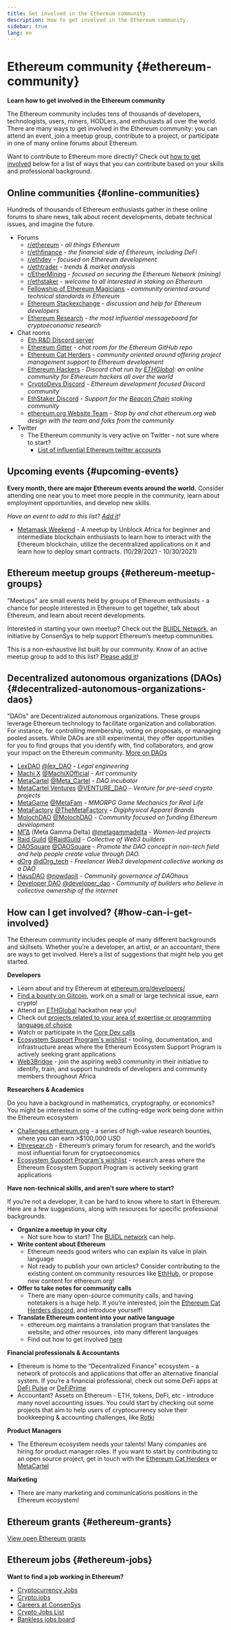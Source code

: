```yaml
---
title: Get involved in the Ethereum community
description: How to get involved in the Ethereum community.
sidebar: true
lang: en
---
```


# Ethereum community {#ethereum-community}

**Learn how to get involved in the Ethereum community**

The Ethereum community includes tens of thousands of developers, technologists, users, miners, HODLers, and enthusiasts all over the world. There are many ways to get involved in the Ethereum community: you can attend an event, join a meetup group, contribute to a project, or participate in one of many online forums about Ethereum.

Want to contribute to Ethereum more directly? Check out [how to get involved](#how-can-i-get-involved) below for a list of ways that you can contribute based on your skills and professional background.

## Online communities {#online-communities}

Hundreds of thousands of Ethereum enthusiasts gather in these online forums to share news, talk about recent developments, debate technical issues, and imagine the future.

- Forums
  - [r/ethereum](https://www.reddit.com/r/ethereum/) - _all things Ethereum_
  - [r/ethfinance](https://www.reddit.com/r/ethfinance/) - _the financial side of Ethereum, including DeFi_
  - [r/ethdev](https://www.reddit.com/r/ethdev/) - _focused on Ethereum development_
  - [r/ethtrader](https://www.reddit.com/r/ethtrader/) - _trends & market analysis_
  - [r/EtherMining](https://www.reddit.com/r/EtherMining/) - _focused on securing the Ethereum Network (mining)_
  - [r/ethstaker](https://www.reddit.com/r/ethstaker/) - _welcome to all interested in staking on Ethereum_
  - [Fellowship of Ethereum Magicians](https://ethereum-magicians.org) - _community oriented around technical standards in Ethereum_
  - [Ethereum Stackexchange](https://ethereum.stackexchange.com) - _discussion and help for Ethereum developers_
  - [Ethereum Research](https://ethresear.ch) - _the most influential messageboard for cryptoeconomic research_
- Chat rooms
  - [Eth R&D Discord server](https://discord.gg/qGpsxSA)
  - [Ethereum Gitter](https://gitter.im/ethereum/home) - _chat room for the Ethereum GitHub repo_
  - [Ethereum Cat Herders](https://discord.gg/tzYmDmF) - _community oriented around offering project management support to Ethereum development_
  - [Ethereum Hackers](https://ethglobal.co/discord) - _Discord chat run by [ETHGlobal](https://www.ethglobal.co/): an online community for Ethereum hackers all over the world_
  - [CryptoDevs Discord](https://discord.gg/5W5tVb3) - _Ethereum development focused Discord community_
  - [EthStaker Discord](https://discord.gg/NvCxbCu) - _Support for the [Beacon Chain](/eth2/beacon-chain/) staking community_
  - [ethereum.org Website Team](https://discord.gg/CetY6Y4) - _Stop by and chat ethereum.org web design with the team and folks from the community_
- Twitter
  - The Ethereum community is very active on Twitter - not sure where to start?
    - [List of influential Ethereum twitter accounts](https://hive.one/ethereum/)

## Upcoming events {#upcoming-events}

**Every month, there are major Ethereum events around the world.** Consider attending one near you to meet more people in the community, learn about employment opportunities, and develop new skills.

<UpcomingEventsList/>

_Have an event to add to this list? [Add it](https://github.com/ethereum/ethereum-org-website#how-can-i-contribute)!_
- <a href="https://unblock.africa/">Metamask Weekend</a> - A meetup by Unblock Africa for beginner and intermediate blockchain enthusiasts to learn how to interact with the Ethereum blockchain, utilize the decentralized applications on it and learn how to deploy smart contracts. (10/29/2021 - 10/30/2021)

## Ethereum meetup groups {#ethereum-meetup-groups}

"Meetups" are small events held by groups of Ethereum enthusiasts - a chance for people interested in Ethereum to get together, talk about Ethereum, and learn about recent developments.

<MeetupList/>

Interested in starting your own meetup? Check out the [BUIDL Network](https://consensys.net/developers/buidlnetwork/), an initiative by ConsenSys to help support Ethereum’s meetup communities.

This is a non-exhaustive list built by our community. Know of an active meetup group to add to this list? [Please add it](https://github.com/ethereum/ethereum-org-website#content-contributions)!

## Decentralized autonomous organizations (DAOs) {#decentralized-autonomous-organizations-daos}

"DAOs" are Decentralized autonomous organizations. These groups leverage Ethereum technology to facilitate organization and collaboration. For instance, for controlling membership, voting on proposals, or managing pooled assets. While DAOs are still experimental, they offer opportunities for you to find groups that you identify with, find collaborators, and grow your impact on the Ethereum community. [More on DAOs](/dao/)

- [LexDAO](https://lexdao.coop) [@lex_DAO](https://twitter.com/lex_DAO) - _Legal engineering_
- [Machi X](https://machix.com) [@MachiXOfficial](https://twitter.com/MachiXOfficial) - _Art community_
- [MetaCartel](https://metacartel.org) [@Meta_Cartel](https://twitter.com/Meta_Cartel) - _DAO incubator_
- [MetaCartel Ventures](https://metacartel.xyz) [@VENTURE_DAO](https://twitter.com/VENTURE_DAO) - _Venture for pre-seed crypto projects_
- [MetaGame](https://metagame.wtf) [@MetaFam](https://twitter.com/MetaFam) - _MMORPG Game Mechanics for Real Life_
- [MetaFactory](https://metafactory.ai) [@TheMetaFactory](https://twitter.com/TheMetaFactory) - _Digiphysical Apparel Brands_
- [MolochDAO](https://molochdao.com) [@MolochDAO](https://twitter.com/MolochDAO) - _Community focused on funding Ethereum development_
- [ΜΓΔ](https://metagammadelta.com/) (Meta Gamma Delta) [@metagammadelta](https://twitter.com/metagammadelta) - _Women-led projects_
- [Raid Guild](https://raidguild.org) [@RaidGuild](https://twitter.com/RaidGuild) - _Collective of Web3 builders_
- [DAOSquare](https://www.daosquare.io) [@DAOSquare](https://twitter.com/DAOSquare) - _Promote the DAO concept in non-tech field and help people create value through DAO._
- [dOrg](https://dOrg.tech) [@dOrg_tech](https://twitter.com/dOrg_tech) - _Freelancer Web3 development collective working as a DAO_
- [HausDAO](https://daohaus.club) [@nowdaoit](https://twitter.com/nowdaoit) - _Community governance of DAOhaus_
- [Developer DAO](https://www.developerdao.com/) [@developer_dao](https://twitter.com/developer_dao) - _Community of builders who believe in collective ownership of the internet_

## How can I get involved? {#how-can-i-get-involved}

The Ethereum community includes people of many different backgrounds and skillsets. Whether you’re a developer, an artist, or an accountant, there are ways to get involved. Here’s a list of suggestions that might help you get started.

**Developers**

- Learn about and try Ethereum at [ethereum.org/developers/](/developers/)
- [Find a bounty on Gitcoin](https://gitcoin.co/), work on a small or large technical issue, earn crypto!
- Attend an [ETHGlobal](http://ethglobal.co/) hackathon near you!
- Check out [projects related to your area of expertise or programming language of choice](/developers/docs/programming-languages/)
- Watch or participate in the [Core Dev calls](https://www.youtube.com/playlist?list=PLaM7G4Llrb7zfMXCZVEXEABT8OSnd4-7w)
- [Ecosystem Support Program's wishlist](https://esp.ethereum.foundation/wishlist/) - tooling, documentation, and infrastructure areas where the Ethereum Ecosystem Support Program is actively seeking grant applications
- [Web3Bridge](https://www.web3bridge.com/) - join the aspiring web3 community in their initiative to identify, train, and support hundreds of developers and community members throughout Africa

**Researchers & Academics**

Do you have a background in mathematics, cryptography, or economics? You might be interested in some of the cutting-edge work being done within the Ethereum ecosystem

- [Challenges.ethereum.org](https://challenges.ethereum.org/) - a series of high-value research bounties, where you can earn >$100,000 USD
- [Ethresear.ch](https://ethresear.ch) - Ethereum’s primary forum for research, and the world’s most influential forum for cryptoeconomics
- [Ecosystem Support Program's wishlist](https://esp.ethereum.foundation/wishlist/) - research areas where the Ethereum Ecosystem Support Program is actively seeking grant applications

**Have non-technical skills, and aren’t sure where to start?**

If you’re not a developer, it can be hard to know where to start in Ethereum. Here are a few suggestions, along with resources for specific professional backgrounds.

- **Organize a meetup in your city**
  - Not sure how to start? The [BUIDL network](https://consensys.net/developers/buidlnetwork/) can help.
- **Write content about Ethereum**
  - Ethereum needs good writers who can explain its value in plain language
  - Not ready to publish your own articles? Consider contributing to the existing content on community resources like [EthHub](https://docs.ethhub.io/), or propose new content for ethereum.org!
- **Offer to take notes for community calls**
  - There are many open-source community calls, and having notetakers is a huge help. If you’re interested, join the [Ethereum Cat Herders discord](https://discord.com/invite/tzYmDmF), and introduce yourself!
- **Translate Ethereum content into your native language**
  - ethereum.org maintains a translation program that translates the website, and other resources, into many different languages
  - Find out how to get involved [here](/contributing/translation-program)

**Financial professionals & Accountants**

- Ethereum is home to the “Decentralized Finance” ecosystem - a network of protocols and applications that offer an alternative financial system. If you’re a financial professional, check out some DeFi apps at [DeFi Pulse](https://defipulse.com/) or [DeFiPrime](https://defiprime.com)
- Accountant? Assets on Ethereum - ETH, tokens, DeFi, etc - introduce many novel accounting issues. You could start by checking out some projects that aim to help users of cryptocurrency solve their bookkeeping & accounting challenges, like [Rotki](https://rotki.com/)

**Product Managers**

- The Ethereum ecosystem needs your talents! Many companies are hiring for product manager roles. If you want to start by contributing to an open source project, get in touch with the [Ethereum Cat Herders](https://discord.gg/tzYmDmF) or [MetaCartel](https://www.metacartel.org/)

**Marketing**

- There are many marketing and communications positions in the Ethereum ecosystem!

## Ethereum grants {#ethereum-grants}

[View open Ethereum grants](/community/grants/)

## Ethereum jobs {#ethereum-jobs}

**Want to find a job working in Ethereum?**

- [Cryptocurrency Jobs](https://cryptocurrencyjobs.co/ethereum/)
- [Crypto.jobs](https://crypto.jobs/)
- [Careers at ConsenSys](https://consensys.net/careers/)
- [Crypto Jobs List](https://cryptojobslist.com/ethereum-jobs)
- [Bankless jobs board](https://pallet.xyz/list/bankless/jobs)
